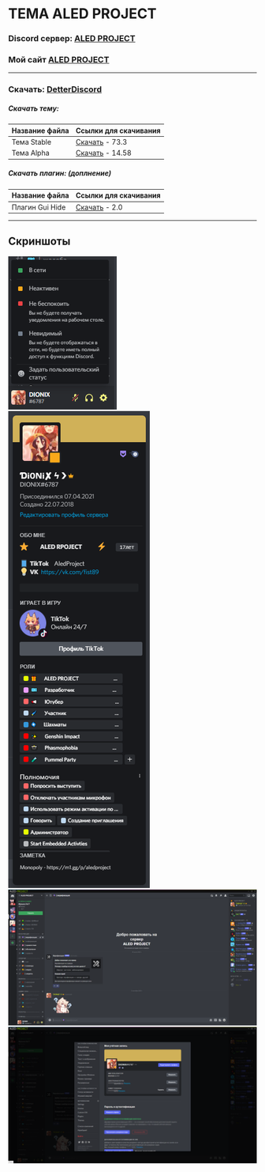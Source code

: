 # ТЕМА ALED PROJECT
### Discord сервер: [ALED PROJECT](https://discord.gg/rQHRex2)
### Мой сайт [ALED PROJECT](https://aledproject.github.io)
---

### Скачать: [DetterDiscord](https://BetterDiscord.app)
##### Скачать тему: 
Название файла | Ссылки для скачивания
------------ | -------------
Тема Stable | [Скачать](https://github.com/ALEDPROJECT/ALED-THEME/releases/download/R-Stable/aledproject-relese.theme.css) - 73.3
Тема Alpha | [Скачать](https://github.com/ALEDPROJECT/ALED-THEME/releases/download/A-14.58/aledproject-alpha.theme.css) - 14.58

##### Скачать плагин: (доплнение)
Название файла | Ссылки для скачивания
------------ | -------------
Плагин Gui Hide | [Скачать](https://github.com/ALEDPROJECT/ALED-THEME/releases/download/A-14.58/aledproject-alpha.theme.css) - 2.0
---
## Скриншоты 
![](statusmenu.png) ![](profile.png) ![](theme.png) ![](settings.png)
